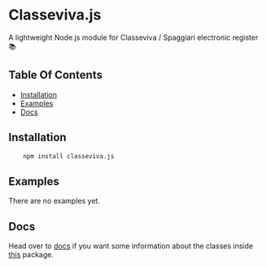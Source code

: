 # Classeviva.js
A lightweight Node.js module for Classeviva / Spaggiari electronic register 📚

## Table Of Contents
  - [Installation](#installation)
  - [Examples](#examples)
  - [Docs](#docs)

## Installation

```sh
    npm install classeviva.js
```

## Examples

There are no examples yet.

## Docs

Head over to [docs](docs/README.md) if you want some information about the classes inside [this](https://npmjs.com/package/classeviva.js) package.
